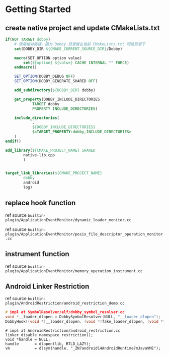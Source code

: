 # Getting Started

## create native project and update CMakeLists.txt

```cmake
if(NOT TARGET dobby)
    # 使用相对路径，因为 Dobby 目录就在当前 CMakeLists.txt 同级目录下
    set(DOBBY_DIR ${CMAKE_CURRENT_SOURCE_DIR}/Dobby)

    macro(SET_OPTION option value)
        set(${option} ${value} CACHE INTERNAL "" FORCE)
    endmacro()

    SET_OPTION(DOBBY_DEBUG OFF)
    SET_OPTION(DOBBY_GENERATE_SHARED OFF)

    add_subdirectory(${DOBBY_DIR} dobby)

    get_property(DOBBY_INCLUDE_DIRECTORIES
            TARGET dobby
            PROPERTY INCLUDE_DIRECTORIES)

    include_directories(
            .
            ${DOBBY_INCLUDE_DIRECTORIES}
            $<TARGET_PROPERTY:dobby,INCLUDE_DIRECTORIES>
    )
endif()

add_library(${CMAKE_PROJECT_NAME} SHARED
        native-lib.cpp
        )


target_link_libraries(${CMAKE_PROJECT_NAME}
        dobby
        android
        log)
```

## replace hook function

ref source `builtin-plugin/ApplicationEventMonitor/dynamic_loader_monitor.cc`

ref source `builtin-plugin/ApplicationEventMonitor/posix_file_descriptor_operation_monitor.cc`

## instrument function

ref source `builtin-plugin/ApplicationEventMonitor/memory_operation_instrument.cc`

## Android Linker Restriction

ref source `builtin-plugin/AndroidRestriction/android_restriction_demo.cc`

```c
# impl at SymbolResolver/elf/dobby_symbol_resolver.cc
void *__loader_dlopen = DobbySymbolResolver(NULL, "__loader_dlopen");
DobbyHook((void *)__loader_dlopen, (void *)fake_loader_dlopen, (void **)&orig_loader_dlopen);
```

```
# impl at AndroidRestriction/android_restriction.cc
linker_disable_namespace_restriction();
void *handle = NULL;
handle       = dlopen(lib, RTLD_LAZY);
vm           = dlsym(handle, "_ZN7android14AndroidRuntime7mJavaVME");
```
